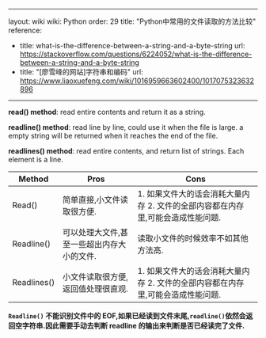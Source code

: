 
---
layout: wiki
wiki: Python
order: 29
title: "Python中常用的文件读取的方法比较"
reference:

  - title: what-is-the-difference-between-a-string-and-a-byte-string
    url: https://stackoverflow.com/questions/6224052/what-is-the-difference-between-a-string-and-a-byte-string
  - title: "[廖雪峰的网站]字符串和编码"
    url: https://www.liaoxuefeng.com/wiki/1016959663602400/1017075323632896
---


**read() method**:
read entire contents and return it as a string.

**readline() method**:
read line by line, could use it when the file is large.
a empty string will be returned when it reaches the end of the file.

**readlines() method**:
read entire contents, and return list of strings. Each element is a line.

| Method      | Pros                                       | Cons                                                         |
| ----------- | ------------------------------------------ | ------------------------------------------------------------ |
| Read()      | 简单直接,小文件读取很方便.                 | 1. 如果文件大的话会消耗大量内存 2. 文件的全部内容都在内存里,可能会造成性能问题. |
| Readline()  | 可以处理大文件,甚至一些超出内存大小的文件. | 读取小文件的时候效率不如其他方法高.                          |
| Readlines() | 小文件读取很方便, 返回值处理很直观.        | 1. 如果文件大的话会消耗大量内存 2. 文件的全部内容都在内存里,可能会造成性能问题. |



**`Readline()` 不能识别文件中的 EOF,如果已经读到文件末尾,`readline()`依然会返回空字符串.因此需要手动去判断 readline 的输出来判断是否已经读完了文件.**